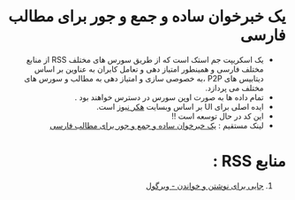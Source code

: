 <div dir="rtl">

# یک خبرخوان ساده و جمع و جور برای مطالب فارسی

- یک اسکریپت جم استک است که از طریق سورس های مختلف RSS از منابع مختلف فارسی و همینطور امتیاز دهی و تعامل کابران به عناوین بر اساس دیتابیس های P2P ،به خصوصی سازی و امتیاز دهی به مطالب و سورس های مختلف می پردازد.
- تمام داده ها به صورت اوپن سورس در دسترس خواهند بود .
- ایده اصلی برای UI بر اساس وبسایت [ هکر نیوز](https://news.ycombinator.com/news) است.
- این کد در حال توسعه است !!
- لینک مستقیم : [یک خبرخوان ساده و جمع و جور برای مطالب فارسی](https://mehotkhan.github.io/pnews)

# منابع RSS :

1. [ جایی برای نوشتن و خواندن - ویرگول](https://virgool.io/)

 </div>


